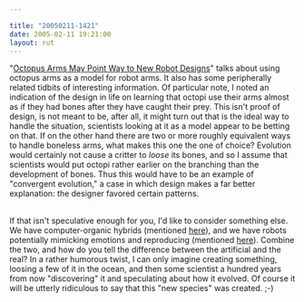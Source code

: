 ```yaml
---

title: "20050211-1421"
date: 2005-02-11 19:21:00
layout: rut
---
```


"<a href="http://news.nationalgeographic.com/news/2005/02/0209_050209_octopus.html">Octopus
Arms May Point Way to New Robot Designs</a>" talks about
using octopus arms as a model for robot arms.  It also has
some peripherally related tidbits of interesting information.
Of particular note, I noted an indication of the design in life on
learning that octopi use their arms almost as if they had bones
after they have caught their prey.  This isn't proof of design,
is not meant to be, after all, it might turn out that is the ideal
way to handle the situation, scientists looking at it as a model
appear to be betting on that.  If on the other hand there are two
or more roughly equivalent ways to handle boneless arms, what makes
this one the one of choice?  Evolution would certainly not cause a
critter to *loose* its bones, and so I assume that scientists would
put octopi rather earlier on the branching than the development
of bones.  Thus this would have to be an example of "convergent
evolution," a case in which design makes a far better explanation:
the designer favored certain patterns.<br  /><br  />

If that isn't speculative enough for you, I'd like to consider
something else.  We have computer-organic hybrids (mentioned
<a href="./view.php?date=20050207-1623">here</a>), and we have
robots potentially mimicking emotions and reproducing (mentioned
<a href="./view.php?date=20050204-1128">here</a>).  Combine the
two, and how do you tell the difference between the artificial and
the real?  In a rather humorous twist, I can only imagine creating
something, loosing a few of it in the ocean, and then some scientist
a hundred years from now "discovering" it and speculating about how
it evolved.  Of course it will be utterly ridiculous to say that this
"new species" was created. ;-)

